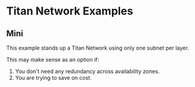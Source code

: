 # Titan Network Examples

## Mini

This example stands up a Titan Network using only one subnet per layer.

This may make sense as an option if:

 1. You don't need any redundancy across availability zones.
 2. You are trying to save on cost.